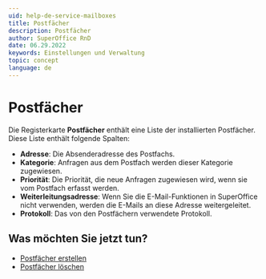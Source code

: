 ```yaml
---
uid: help-de-service-mailboxes
title: Postfächer
description: Postfächer
author: SuperOffice RnD
date: 06.29.2022
keywords: Einstellungen und Verwaltung
topic: concept
language: de
---
```


# Postfächer

Die Registerkarte **Postfächer** enthält eine Liste der installierten Postfächer. Diese Liste enthält folgende Spalten:

* **Adresse**: Die Absenderadresse des Postfachs.
* **Kategorie**: Anfragen aus dem Postfach werden dieser Kategorie zugewiesen.
* **Priorität**: Die Priorität, die neue Anfragen zugewiesen wird, wenn sie vom Postfach erfasst werden.
* **Weiterleitungsadresse**: Wenn Sie die E-Mail-Funktionen in SuperOffice nicht verwenden, werden die E-Mails an diese Adresse weitergeleitet.
* **Protokoll**: Das von den Postfächern verwendete Protokoll.

## Was möchten Sie jetzt tun?

* [Postfächer erstellen][1]
* [Postfächer löschen][2]

<!-- Referenced links -->
[1]: ../create-mailbox.md
[2]: ../delete-mailbox.md

<!-- Referenced images -->
